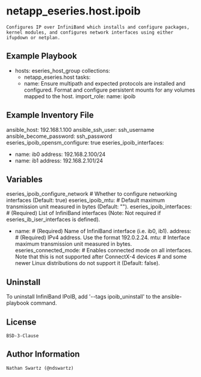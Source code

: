 netapp_eseries.host.ipoib
=========
    Configures IP over InfiniBand which installs and configure packages, kernel modules, and configures network interfaces using either ifupdown or netplan.

Example Playbook
----------------
- hosts: eseries_host_group
  collections:
    - netapp_eseries.host
  tasks:
    - name: Ensure multipath and expected protocols are installed and configured. Format and configure persistent mounts for any volumes mapped to the host.
      import_role:
        name: ipoib

Example Inventory File
----------------------
ansible_host: 192.168.1.100
ansible_ssh_user: ssh_username
ansible_become_password: ssh_password
eseries_ipoib_opensm_configure: true
eseries_ipoib_interfaces:
  - name: ib0
    address: 192.168.2.100/24
  - name: ib1
    address: 192.168.2.101/24

Variables
---------
eseries_ipoib_configure_network            # Whether to configure networking interfaces (Default: true)
eseries_ipoib_mtu:                         # Default maximum transmission unit measured in bytes (Default: "").
eseries_ipoib_interfaces:                  # (Required) List of InfiniBand interfaces (Note: Not required if eseries_ib_iser_interfaces is defined).
  - name:                                  # (Required) Name of InfiniBand interface (i.e. ib0, ib1).
    address:                               # (Required) IPv4 address. Use the format 192.0.2.24.
    mtu:                                   # Interface maximum transmission unit measured in bytes.
eseries_connected_mode:                    # Enables connected mode on all interfaces. Note that this is not supported after ConnectX-4 devices
                                           #    and some newer Linux distributions do not support it (Default: false).

Uninstall
---------
To uninstall InfiniBand IPoIB, add '--tags ipoib_uninstall' to the ansible-playbook command.

License
-------
    BSD-3-Clause

Author Information
------------------
    Nathan Swartz (@ndswartz)
